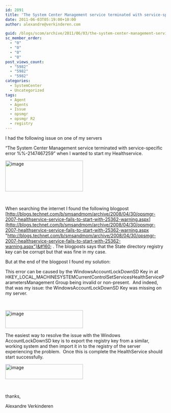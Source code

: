 ```yaml
---
id: 2891
title: 'The System Center Management service terminated with service-specific error %%-2147467259'
date: 2011-06-03T05:19:00+10:00
author: alexandre@verkinderen.com

guid: /blogs/scom/archive/2011/06/03/the-system-center-management-service-terminated-with-service-specific-error-2147467259.aspx
sc_member_order:
  - "0"
  - "0"
  - "0"
  - "0"
post_views_count:
  - "5982"
  - "5982"
  - "5982"
categories:
  - SystemCenter
  - Uncategorized
tags:
  - Agent
  - Agents
  - Issue
  - opsmgr
  - opsmgr R2
  - registry
---
```

I had the following issue on one of my servers 

“The System Center Management service terminated with service-specific error %%-2147467259” when I wanted to start my Healthservice.

[<img style="border-right-width: 0px;margin: 0px;padding-left: 0px;padding-right: 0px;border-top-width: 0px;border-bottom-width: 0px;border-left-width: 0px;padding-top: 0px" border="0" alt="image" src="https://mscloudstorage.blob.core.windows.net/mscloudstorage//2012/06/image_thumb_2AF3EDDD.png" width="244" height="97" />](https://mscloudstorage.blob.core.windows.net/mscloudstorage//2012/06/image_20369688.png)

&#160;

When searching the internet I found the following blogpost [http://blogs.technet.com/b/smsandmom/archive/2008/04/30/opsmgr-2007-healthservice-service-fails-to-start-with-25362-warning.aspx](http://blogs.technet.com/b/smsandmom/archive/2008/04/30/opsmgr-2007-healthservice-service-fails-to-start-with-25362-warning.aspx "http://blogs.technet.com/b/smsandmom/archive/2008/04/30/opsmgr-2007-healthservice-service-fails-to-start-with-25362-warning.aspx")&#160; . The blogposts says that the State directory registry key can be corrupt but that was fine in my case.

But at the end of the blogpost I found my solution:

This error can be caused by the WindowsAccountLockDownSD Key in at HKEY\_LOCAL\_MACHINESYSTEMCurrentControlSetServicesHealthServiceParametersManagement Group<Management Group Name Here> being invalid or non-present.&#160; And indeed, that was my issue: the WindowsAccountLockDownSD Key was missing on my server.

&#160;

[<img style="border-right-width: 0px;margin: 0px;padding-left: 0px;padding-right: 0px;border-top-width: 0px;border-bottom-width: 0px;border-left-width: 0px;padding-top: 0px" border="0" alt="image" src="https://mscloudstorage.blob.core.windows.net/mscloudstorage//2012/06/image_thumb_0F6EEBDA.png" width="244" height="56" />](http://scug.be/scom/files/2012/06/image_313AC46B.png)

The easiest way to resolve the issue with the Windows AccountLockDownSD key is to export the registry key from a similar, working system and then import it in to the registry of the server experiencing the problem.&#160; Once this is complete the HealthService should start successfully.

[<img style="border-right-width: 0px;margin: 0px;padding-left: 0px;padding-right: 0px;border-top-width: 0px;border-bottom-width: 0px;border-left-width: 0px;padding-top: 0px" border="0" alt="image" src="https://mscloudstorage.blob.core.windows.net/mscloudstorage//2012/06/image_thumb_6617A3DB.png" width="244" height="47" />](http://scug.be/scom/files/2012/06/image_07E37C6D.png)

&#160;

thanks,

Alexandre Verkinderen

